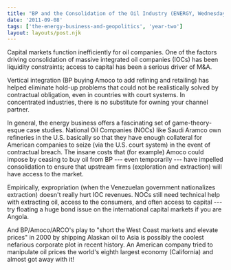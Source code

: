 ```yaml
---
title: "BP and the Consolidation of the Oil Industry (ENERGY, Wednesday, Week 2)"
date: '2011-09-08'
tags: ['the-energy-business-and-geopolitics', 'year-two']
layout: layouts/post.njk
---
```


Capital markets function inefficiently for oil companies. One of the factors driving consolidation of massive integrated oil companies (IOCs) has been liquidity constraints; access to capital has been a serious driver of M&A.

Vertical integration (BP buying Amoco to add refining and retailing) has helped eliminate hold-up problems that could not be realistically solved by contractual obligation, even in countries with court systems. In concentrated industries, there is no substitute for owning your channel partner.

In general, the energy business offers a fascinating set of game-theory-esque case studies. National Oil Companies (NOCs) like Saudi Aramco own refineries in the U.S. basically so that they have enough collateral for American companies to seize (via the U.S. court system) in the event of contractual breach. The insane costs that (for example) Amoco could impose by ceasing to buy oil from BP --- even temporarily --- have impelled consolidation to ensure that upstream firms (exploration and extraction) will have access to the market.

Empirically, expropriation (when the Venezuelan government nationalizes extraction) doesn't really hurt IOC revenues. NOCs still need technical help with extracting oil, access to the consumers, and often access to capital --- try floating a huge bond issue on the international capital markets if you are Angola.

And BP/Amoco/ARCO's play to "short the West Coast markets and elevate prices" in 2000 by shipping Alaskan oil to Asia is possibly the coolest nefarious corporate plot in recent history. An American company tried to manipulate oil prices the world's eighth largest economy (California) and almost got away with it!
